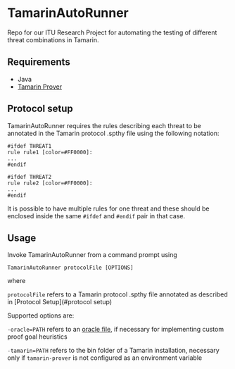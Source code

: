 # TamarinAutoRunner
Repo for our ITU Research Project for automating the testing of different threat combinations in Tamarin.

## Requirements

* Java
* [Tamarin Prover](https://tamarin-prover.github.io/manual/book/011_advanced-features.html#using-an-oracle)

## Protocol setup

TamarinAutoRunner requires the rules describing each threat to be annotated in the Tamarin protocol .spthy file using the following notation: 

```
#ifdef THREAT1
rule rule1 [color=#FF0000]:
...
#endif

#ifdef THREAT2
rule rule2 [color=#FF0000]:
...
#endif
```

It is possible to have multiple rules for one threat and these should be enclosed inside the same `#ifdef` and `#endif` pair in that case.

## Usage

Invoke TamarinAutoRunner from a command prompt using

`TamarinAutoRunner protocolFile [OPTIONS]`

where

`protocolFile` refers to a Tamarin protocol .spthy file annotated as described in [Protocol Setup](#protocol setup)

Supported options are:

`-oracle=PATH` refers to an [oracle file](https://tamarin-prover.github.io/manual/book/011_advanced-features.html#using-an-oracle), if necessary for implementing custom proof goal heuristics

`-tamarin=PATH` refers to the bin folder of a Tamarin installation, necessary only if `tamarin-prover` is not configured as an environment variable
